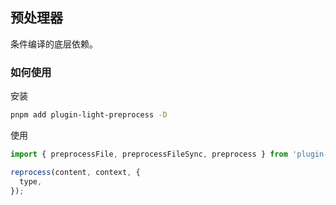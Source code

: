 ## 预处理器

条件编译的底层依赖。

### 如何使用

安装

```bash
pnpm add plugin-light-preprocess -D
```

使用

```js
import { preprocessFile, preprocessFileSync, preprocess } from 'plugin-light-preprocess';

reprocess(content, context, {
  type,
});
```
